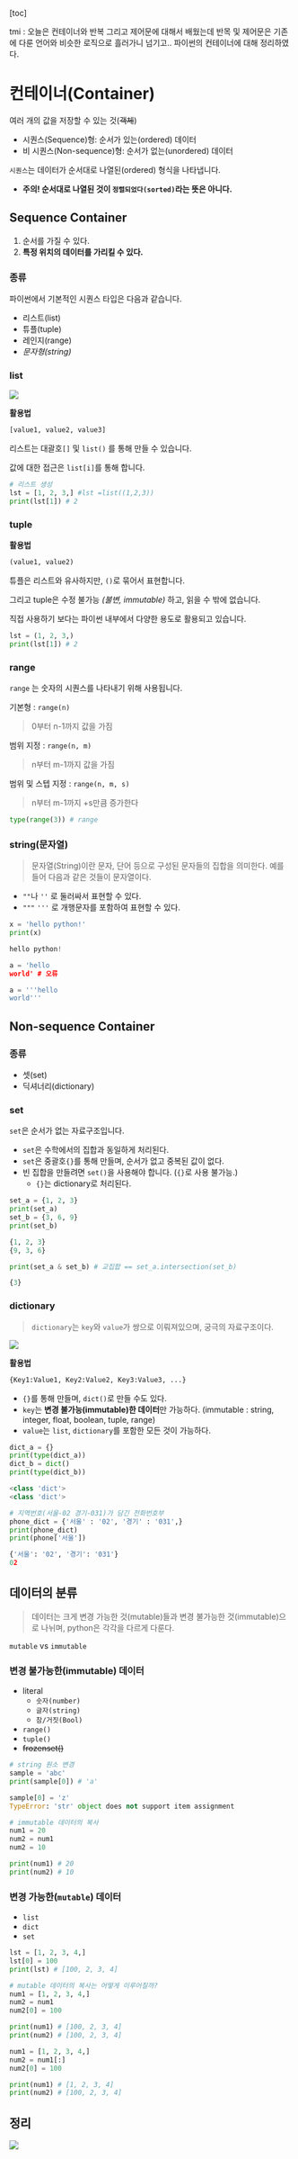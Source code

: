 [toc]

tmi : 오늘은 컨테이너와 반복 그리고 제어문에 대해서 배웠는데 반목 및 제어문은 기존에 다룬 언어와 비슷한 로직으로 흘러가니 넘기고.. 파이썬의 컨테이너에 대해 정리하였다.



# 컨테이너(Container)

여러 개의 값을 저장할 수 있는 것(~~객체~~)

- 시퀀스(Sequence)형: 순서가 있는(ordered) 데이터
- 비 시퀀스(Non-sequence)형: 순서가 없는(unordered) 데이터



`시퀀스`는 데이터가 순서대로 나열된(ordered) 형식을 나타냅니다.

- **주의! 순서대로 나열된 것이 `정렬되었다(sorted)`라는 뜻은 아니다.**



## Sequence Container

1. 순서를 가질 수 있다.
2. **특정 위치의 데이터를 가리킬 수 있다.**



### 종류

파이썬에서 기본적인 시퀀스 타입은 다음과 같습니다.

- 리스트(list)
- 튜플(tuple)
- 레인지(range)
- *문자형(string)*



### list

![](Container.assets/61180421-fe90ae80-a650-11e9-8211-d06f87756d05.png)



**활용법**

```python
[value1, value2, value3]
```

리스트는 대괄호`[]` 및 `list()` 를 통해 만들 수 있습니다.

값에 대한 접근은 `list[i]`를 통해 합니다.



```python
# 리스트 생성
lst = [1, 2, 3,] #lst =list((1,2,3))
print(lst[1]) # 2
```



### tuple

**활용법**

```python
(value1, value2)
```

튜플은 리스트와 유사하지만, `()`로 묶어서 표현합니다.

그리고 tuple은 수정 불가능 *(불변, immutable)* 하고, 읽을 수 밖에 없습니다.

직접 사용하기 보다는 파이썬 내부에서 다양한 용도로 활용되고 있습니다.



```python
lst = (1, 2, 3,)
print(lst[1]) # 2
```



### range

`range` 는 숫자의 시퀀스를 나타내기 위해 사용됩니다.

기본형 : `range(n)`

> 0부터 n-1까지 값을 가짐

범위 지정 : `range(n, m)`

> n부터 m-1까지 값을 가짐

범위 및 스텝 지정 : `range(n, m, s)`

> n부터 m-1까지 +s만큼 증가한다



```python
type(range(3)) # range
```



### string(문자열)

> 문자열(String)이란 문자, 단어 등으로 구성된 문자들의 집합을 의미한다. 예를 들어 다음과 같은 것들이 문자열이다.

- `""`나 `''` 로 둘러싸서 표현할 수 있다.
- `"""` `'''` 로 개행문자를 포함하여 표현할 수 있다.



```python
x = 'hello python!'
print(x)

hello python!
```

```python
a = 'hello 
world' # 오류

a = '''hello
world'''
```





## Non-sequence Container

### 종류

- 셋(set)
- 딕셔너리(dictionary)



### set

`set`은 순서가 없는 자료구조입니다.

- `set`은 수학에서의 집합과 동일하게 처리된다.
- `set`은 중괄호`{}`를 통해 만들며, 순서가 없고 중복된 값이 없다.
- 빈 집합을 만들려면 `set()`을 사용해야 합니다. (`{}`로 사용 불가능.)
  - `{}`는 dictionary로 처리된다.



```python
set_a = {1, 2, 3}
print(set_a)
set_b = {3, 6, 9}
print(set_b)

{1, 2, 3}
{9, 3, 6}
```

```python
print(set_a & set_b) # 교집합 == set_a.intersection(set_b)

{3}
```





### dictionary

>  `dictionary`는 `key`와 `value`가 쌍으로 이뤄져있으며, 궁극의 자료구조이다.

![](Container.assets/61180427-1405d880-a651-11e9-94e1-1cc5c2a2ff34.png)

**활용법**

```python
{Key1:Value1, Key2:Value2, Key3:Value3, ...}
```

- `{}`를 통해 만들며, `dict()`로 만들 수도 있다.
- `key`는 **변경 불가능(immutable)한 데이터**만 가능하다. (immutable : string, integer, float, boolean, tuple, range)
- `value`는 `list`, `dictionary`를 포함한 모든 것이 가능하다.



```python
dict_a = {}
print(type(dict_a))
dict_b = dict()
print(type(dict_b))

<class 'dict'>
<class 'dict'>
```

```python
# 지역번호(서울-02 경기-031)가 담긴 전화번호부
phone_dict = {'서울' : '02', '경기' : '031',}
print(phone_dict)
print(phone['서울'])

{'서울': '02', '경기': '031'}
02
```



## 데이터의 분류

> 데이터는 크게 변경 가능한 것(mutable)들과 변경 불가능한 것(immutable)으로 나뉘며, python은 각각을 다르게 다룬다.

`mutable` vs `immutable`



### 변경 불가능한(immutable) 데이터

- literal
  - `숫자(number)`
  - `글자(string)`
  - `참/거짓(Bool)`
- `range()`
- `tuple()`
- ~~frozenset()~~

```python
# string 원소 변경
sample = 'abc'
print(sample[0]) # 'a'

sample[0] = 'z'
TypeError: 'str' object does not support item assignment
```

```python
# immutable 데이터의 복사
num1 = 20
num2 = num1 
num2 = 10

print(num1) # 20
print(num2) # 10
```



### 변경 가능한(`mutable`) 데이터

- `list`
- `dict`
- `set`



```python
lst = [1, 2, 3, 4,]
lst[0] = 100
print(lst) # [100, 2, 3, 4]
```

```python
# mutable 데이터의 복사는 어떻게 이루어질까?
num1 = [1, 2, 3, 4,]
num2 = num1
num2[0] = 100

print(num1) # [100, 2, 3, 4]
print(num2) # [100, 2, 3, 4]
```

```python
num1 = [1, 2, 3, 4,]
num2 = num1[:]
num2[0] = 100

print(num1) # [1, 2, 3, 4]
print(num2) # [100, 2, 3, 4]
```



## 정리



![](Container.assets/61180439-44e60d80-a651-11e9-9adc-e60fa57c2165.png)